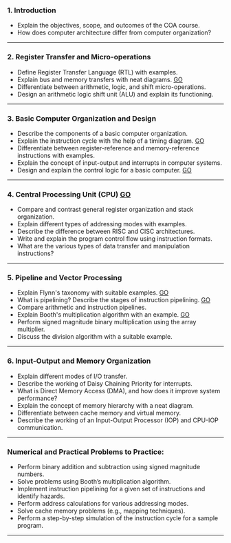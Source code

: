  

### **1. Introduction**  
- Explain the objectives, scope, and outcomes of the COA course.  
- How does computer architecture differ from computer organization?

---

### **2. Register Transfer and Micro-operations**  
- Define Register Transfer Language (RTL) with examples.  
- Explain bus and memory transfers with neat diagrams.  [GO](https://www.tpointtech.com/coa-bus-and-memory-transfers)
- Differentiate between arithmetic, logic, and shift micro-operations.  
- Design an arithmetic logic shift unit (ALU) and explain its functioning.  

---

### **3. Basic Computer Organization and Design**  
- Describe the components of a basic computer organization.  
- Explain the instruction cycle with the help of a timing diagram.  [GO](https://www.tpointtech.com/instruction-cycle)
- Differentiate between register-reference and memory-reference instructions with examples. 
- Explain the concept of input-output and interrupts in computer systems.  
- Design and explain the control logic for a basic computer.  [GO](https://www.tpointtech.com/control-logic-gates) 

---

### **4. Central Processing Unit (CPU)**  [GO]()
- Compare and contrast general register organization and stack organization.  
- Explain different types of addressing modes with examples.  
- Describe the difference between RISC and CISC architectures.  
- Write and explain the program control flow using instruction formats.  
- What are the various types of data transfer and manipulation instructions?  

---

### **5. Pipeline and Vector Processing**   []()
- Explain Flynn's taxonomy with suitable examples.  [GO](https://www.tutorialspoint.com/what-is-flynn-s-taxonomy-in-computer-architecture)
- What is pipelining? Describe the stages of instruction pipelining.  [GO](https://www.tpointtech.com/pipelining)
- Compare arithmetic and instruction pipelines.  
- Explain Booth's multiplication algorithm with an example.  [GO](https://www.tpointtech.com/booths-multiplication-algorithm-in-coa)
- Perform signed magnitude binary multiplication using the array multiplier.  
- Discuss the division algorithm with a suitable example.  

---

### **6. Input-Output and Memory Organization**  
- Explain different modes of I/O transfer.  
- Describe the working of Daisy Chaining Priority for interrupts.  
- What is Direct Memory Access (DMA), and how does it improve system performance?  
- Explain the concept of memory hierarchy with a neat diagram.  
- Differentiate between cache memory and virtual memory.  
- Describe the working of an Input-Output Processor (IOP) and CPU-IOP communication.  

---

### **Numerical and Practical Problems to Practice:**  
- Perform binary addition and subtraction using signed magnitude numbers.  
- Solve problems using Booth’s multiplication algorithm.  
- Implement instruction pipelining for a given set of instructions and identify hazards.  
- Perform address calculations for various addressing modes.  
- Solve cache memory problems (e.g., mapping techniques).  
- Perform a step-by-step simulation of the instruction cycle for a sample program.  

---
 

 
